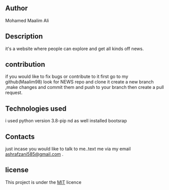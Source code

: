 ## Author
Mohamed Maalim Ali
## Description
it's a website where people can explore and get all kinds off news.
## contribution
if you would like to fix bugs or contribute to it first go to my github(Maalim98) look for NEWS repo and clone it create a new branch ,make changes and commit them and push to your branch then create a pull request.
## Technologies used
i used python version 3.8-pip nd as well installed bootsrap
## Contacts
just incase you would like to talk to me..text me via my email ashrafzani585@gmail.com  .
## license
This project is under the [MIT](LICENSE) licence